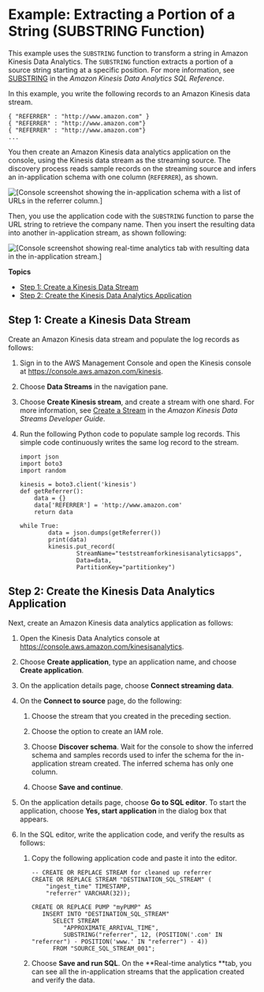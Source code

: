 # Example: Extracting a Portion of a String \(SUBSTRING Function\)<a name="examples-transforming-strings-substring"></a>

This example uses the `SUBSTRING` function to transform a string in Amazon Kinesis Data Analytics\. The `SUBSTRING` function extracts a portion of a source string starting at a specific position\. For more information, see [SUBSTRING](http://docs.aws.amazon.com/kinesisanalytics/latest/sqlref/sql-reference-substring.html) in the *Amazon Kinesis Data Analytics SQL Reference*\. 

In this example, you write the following records to an Amazon Kinesis data stream\. 

```
{ "REFERRER" : "http://www.amazon.com" }
{ "REFERRER" : "http://www.amazon.com"}
{ "REFERRER" : "http://www.amazon.com"}
...
```

You then create an Amazon Kinesis data analytics application on the console, using the Kinesis data stream as the streaming source\. The discovery process reads sample records on the streaming source and infers an in\-application schema with one column \(`REFERRER`\), as shown\.

![\[Console screenshot showing the in-application schema with a list of URLs in the referrer column.\]](http://docs.aws.amazon.com/kinesisanalytics/latest/dev/images/referrer-10.png)

Then, you use the application code with the `SUBSTRING` function to parse the URL string to retrieve the company name\. Then you insert the resulting data into another in\-application stream, as shown following: 

![\[Console screenshot showing real-time analytics tab with resulting data in the in-application stream.\]](http://docs.aws.amazon.com/kinesisanalytics/latest/dev/images/referrer-20.png)

**Topics**
+ [Step 1: Create a Kinesis Data Stream](#examples-transforming-strings-substring-1)
+ [Step 2: Create the Kinesis Data Analytics Application](#examples-transforming-strings-substring-2)

## Step 1: Create a Kinesis Data Stream<a name="examples-transforming-strings-substring-1"></a>

Create an Amazon Kinesis data stream and populate the log records as follows:

1. Sign in to the AWS Management Console and open the Kinesis console at [https://console\.aws\.amazon\.com/kinesis](https://console.aws.amazon.com/kinesis)\.

1. Choose **Data Streams** in the navigation pane\.

1. Choose **Create Kinesis stream**, and create a stream with one shard\. For more information, see [Create a Stream](http://docs.aws.amazon.com/streams/latest/dev/learning-kinesis-module-one-create-stream.html) in the *Amazon Kinesis Data Streams Developer Guide*\.

1. Run the following Python code to populate sample log records\. This simple code continuously writes the same log record to the stream\.

   ```
   import json
   import boto3
   import random
   
   kinesis = boto3.client('kinesis')
   def getReferrer():
       data = {}
       data['REFERRER'] = 'http://www.amazon.com'
       return data
   
   while True:
           data = json.dumps(getReferrer())
           print(data)
           kinesis.put_record(
                   StreamName="teststreamforkinesisanalyticsapps",
                   Data=data,
                   PartitionKey="partitionkey")
   ```

## Step 2: Create the Kinesis Data Analytics Application<a name="examples-transforming-strings-substring-2"></a>

Next, create an Amazon Kinesis data analytics application as follows:

1. Open the Kinesis Data Analytics console at [ https://console\.aws\.amazon\.com/kinesisanalytics](https://console.aws.amazon.com/kinesisanalytics)\.

1. Choose **Create application**, type an application name, and choose **Create application**\.

1. On the application details page, choose **Connect streaming data**\.

1. On the **Connect to source** page, do the following:

   1. Choose the stream that you created in the preceding section\. 

   1. Choose the option to create an IAM role\.

   1. Choose **Discover schema**\. Wait for the console to show the inferred schema and samples records used to infer the schema for the in\-application stream created\. The inferred schema has only one column\.

   1. Choose **Save and continue**\.

1. On the application details page, choose **Go to SQL editor**\. To start the application, choose **Yes, start application** in the dialog box that appears\.

1. In the SQL editor, write the application code, and verify the results as follows:

   1. Copy the following application code and paste it into the editor\.

      ```
      -- CREATE OR REPLACE STREAM for cleaned up referrer
      CREATE OR REPLACE STREAM "DESTINATION_SQL_STREAM" (
          "ingest_time" TIMESTAMP,
          "referrer" VARCHAR(32));
          
      CREATE OR REPLACE PUMP "myPUMP" AS 
         INSERT INTO "DESTINATION_SQL_STREAM"
            SELECT STREAM 
               "APPROXIMATE_ARRIVAL_TIME", 
               SUBSTRING("referrer", 12, (POSITION('.com' IN "referrer") - POSITION('www.' IN "referrer") - 4)) 
            FROM "SOURCE_SQL_STREAM_001";
      ```

   1. Choose **Save and run SQL**\. On the **Real\-time analytics **tab, you can see all the in\-application streams that the application created and verify the data\. 